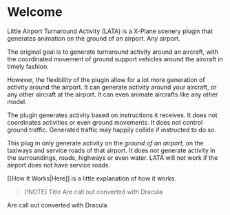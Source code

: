# Welcome

Little Airport Turnaround Activity (LATA) is a X-Plane scenery plugin that generates animation on the ground of an airport. Any airport.

The original goal is to generate turnaround activity around an aircraft, with the coordinated movement of ground support vehicles around the aircraft in timely fashion.

However, the flexibility of the plugin allow for a lot more generation of activity around the airport. It can generate activity around your aircraft, or any other aircraft at the airport. It can even animate aircrafts like any other model.

The plugin generates activity based on instructions it receives. It does not coordinates activities or even ground movements. It does not control ground traffic. Generated traffic may happily collide if instructed to do so.

This plug in only generate activity on the *ground of an airport*, on the taxiways and service roads of that airport. It does not generate activity in the surroundings, roads, highways or even water. LATA will not work if the airport does not have service roads.

[[How It Works|Here]] is a little explanation of how it works.



> [!NOTE] Title
> Are call out converted with Dracula

Are call out converted with Dracula